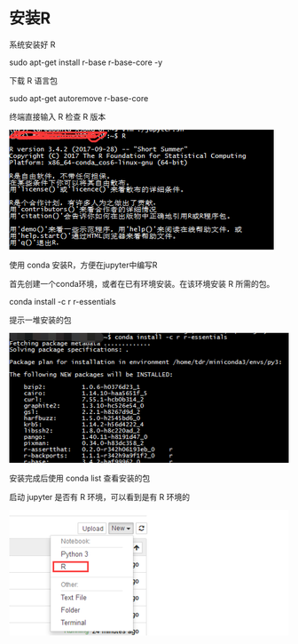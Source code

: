 # 安装R

系统安装好 R

sudo apt-get install r-base r-base-core -y

下载 R 语言包

sudo apt-get autoremove r-base-core

终端直接输入 R 检查 R 版本

![](/R/assets/1-1.png)

使用 conda 安装R，方便在jupyter中编写R

首先创建一个conda环境，或者在已有环境安装。在该环境安装 R 所需的包。

conda install -c r r-essentials

提示一堆安装的包

![](/R/assets/1-2.png)

安装完成后使用 conda list 查看安装的包

启动 jupyter 是否有 R 环境，可以看到是有 R 环境的

![](/R/assets/1-3.png)

